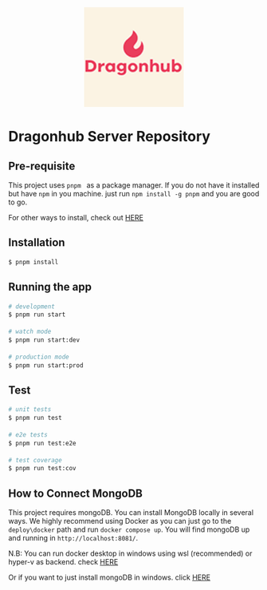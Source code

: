 <p align="center">
  <img src="../frontend/public/assets/dhub_120_120.png" width="200" alt="Dragonhub Logo" />
</p>

# Dragonhub Server Repository
## Pre-requisite

This project uses `pnpm ` as a package manager. If you do not have it installed but have `npm` in you machine. just run `npm install -g pnpm` and you are good to go. 

For other ways to install, check out [HERE](https://pnpm.io/installation)
## Installation

```bash
$ pnpm install
```

## Running the app

```bash
# development
$ pnpm run start

# watch mode
$ pnpm run start:dev

# production mode
$ pnpm run start:prod
```

## Test

```bash
# unit tests
$ pnpm run test

# e2e tests
$ pnpm run test:e2e

# test coverage
$ pnpm run test:cov
```
## How to Connect MongoDB

This project requires mongoDB. You can install MongoDB locally in several ways. We highly recommend using Docker as you can just go to the `deploy\docker` path and run ```docker compose up```.  You will find mongoDB up and running in `http://localhost:8081/`.

N.B: You can run docker desktop in windows using wsl (recommended) or hyper-v as backend. check [HERE](https://docs.docker.com/desktop/install/windows-install/)


Or if you want to just install mongoDB in windows. click [HERE](https://www.mongodb.com/docs/manual/tutorial/install-mongodb-on-windows/)